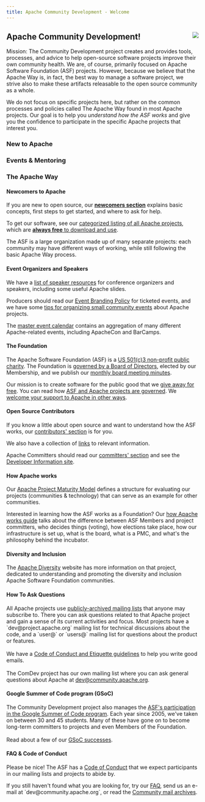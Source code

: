 ```yaml
---
title: Apache Community Development - Welcome
---
```


<div class="hero-unit">
<a href="https://www.apache.org/events/current-event.html"><img src="https://www.apache.org/events/current-event-125x125.png" style="float: right;"/></a>
<h2>Apache Community Development!</h2>

Mission: The Community Development project creates and provides tools,
processes, and advice to help open-source software projects improve their own
community health. We are, of course, primarily focused on Apache Software Foundation (ASF)
projects. However, because we believe that the Apache Way is, in fact, the
best way to manage a software project, we strive also to make these
artifacts releasable to the open source community as a whole.

We do not focus on
specific projects here, but rather on the common processes and policies
called The Apache Way found in most Apache projects. Our goal is to help you
<em>understand how the ASF works</em> and give you the confidence to participate
in the specific Apache projects that interest you.

</div>

<a name="Index-Startingpoints"></a>


<!-- Headers -->
<div class="row">
  <div class="span4">
    <h3>New to Apache</h3>
  </div>
  <div class="span4">
    <h3>Events & Mentoring</h3>
  </div>
  <div class="span4">
    <h3>The Apache Way</h3>
  </div>
</div>

<!-- Row 1 -->
<div class="row">
    <div class="span4">
        <h4>Newcomers to Apache</h4>
        <p>If you are new to open source, our <a href="newcomers/index.html"><b>newcomers section</b></a> explains basic concepts, first steps to get started, and where to ask for help.</p>
        <p>To get our software, see our <a href="https://projects.apache.org/projects.html?category" target="_blank">categorized listing of all Apache projects</a>, which are <a href="https://www.apache.org/free/"><b>always free</b> to download and use</a>.</p>
        <p>The ASF is a large organization made up of many separate projects: each community may have different ways of working, while still following the basic Apache Way process.</p>
    </div>
    <div class="span4">
        <h4>Event Organizers and Speakers</h4>
        <p>We have a <a href="speakers/index.html">list of speaker resources</a> for conference organizers and speakers, including some useful Apache slides.</p>
        <p>Producers should read our <a href="https://www.apache.org/foundation/marks/events">Event Branding Policy</a> for ticketed events, and we have some <a href="events/small-events.html">tips for organizing small community events</a> about Apache projects.</p>
        <p>The <a href="https://events.apache.org/event/calendar.html">master event calendar</a> contains an aggregation of many different Apache-related events, including ApacheCon and BarCamps.</p>
    </div>
    <div class="span4">
        <h4>The Foundation</h4>
        <p>The Apache Software Foundation (ASF) is a <a href="https://www.apache.org/foundation/">US 501(c)3 non-profit public charity</a>. The Foundation is <a href="https://www.apache.org/foundation/governance/">governed by a Board of Directors</a>, elected by our Membership, and we publish our <a href="https://www.apache.org/foundation/board/calendar.html">monthly board meeting minutes</a>.</p>
        <p>Our mission is to create software for the public good that we <a href="https://www.apache.org/free/">give away for free</a>. You can read how <a href="https://www.apache.org/foundation/governance/" target="_blank">ASF and Apache projects are governed</a>. We <a href="https://www.apache.org/foundation/contributing.html" target="_blank">welcome your support to Apache in other ways</a>.</p>
    </div>
</div>

<!-- Row 2 -->
<div class="row">
    <div class="span4">
        <h4>Open Source Contributors</h4>
        <p>If you know a little about open source and want to understand how the ASF works, our <a href="contributors/index.html">contributors' section</a> is for you.</p>
        <p>We also have a collection of <a href="links.html">links</a> to relevant information.</p>
        <p>Apache Committers should read our <a href="committers/index.html">committers' section</a> and see the <a href="https://www.apache.org/dev/">Developer Information site</a>.</p>
    </div>
    <div class="span4">
        <h4>How Apache works</h4>
        <p>Our <a href="apache-way/apache-project-maturity-model.html">Apache Project Maturity Model</a> defines a structure for evaluating our projects (communities & technology) that can serve as an example for other communities.</p>
        <p>Interested in learning how the ASF works as a Foundation? Our <a href="https://www.apache.org/foundation/how-it-works.html" target="_blank"> how Apache works guide</a> talks about the difference between ASF Members and project committers, who decides things (voting), how elections take place, how our infrastructure is set up, what is the board, what is a PMC, and what's the philosophy behind the incubator.</p>
    </div>
    <div class="span4">
        <h4>Diversity and Inclusion</h4>
        <p>The <a href="http://diversity.apache.org/">Apache Diversity</a> website has more information
        on that project, dedicated to understanding and promoting the diversity and inclusion Apache Software Foundation communities.
        </p>
    </div>
</div>

<!-- Row 3 -->
<div class="row">
    <div class="span4">
        <h4>How To Ask Questions</h4>
        <p>All Apache projects use <a href="https://lists.apache.org/">publicly-archived mailing lists</a> that anyone may subscribe
           to. There you can ask questions related to that Apache project and gain a sense of its current activities and focus.  Most projects have a
           `dev@project.apache.org` mailing list for technical discussions about the code, and a
           `user@` or `users@` mailing list for questions about the product or features.
           <br/><br/>
           We have a <a href="/contributors/etiquette">Code of Conduct and Etiquette guidelines</a> to help you write good emails.
           <br/><br/>
           The ComDev project has our own mailing list where you can ask general questions
           about Apache at <a href="https://lists.apache.org/list.html?dev@community.apache.org:lte=3M:">dev@community.apache.org</a>.</p>
    </div>
    <div class="span4">
          <h4>Google Summer of Code program (GSoC)</h4>
          <p>The Community Development project also manages the <a href="gsoc.html">ASF's participation in the Google Summer of Code program</a>. Each year since 2005, we've taken on between 30 and 45 students. Many of these have gone on to become long-term committers to projects and even Members of the Foundation.
          <br/><br/>
          Read about a few of our <a href="mentoring/experiences.html">GSoC successes</a>. </p>
        <!--
        <h4>Project Ideas</h4>
        <p>If you are looking for specific areas to get started contributing to open source, see our <a href="https://helpwanted.apache.org">Help Wanted site</a>, or the collection of <a href="https://s.apache.org/gsoc2013ideas">project ideas</a> created by GSoC mentors.</p>
        -->
    </div>
    <div class="span4">
          <h4>FAQ & Code of Conduct</h4>
          <p>Please be nice! The ASF has a <a href="https://www.apache.org/foundation/policies/conduct">Code of Conduct</a> that we expect participants in our mailing lists and projects to abide by.</p>
          <p>If you still haven't found what you are looking for, try our <a href="newbiefaq.html">FAQ</a>, send us an e-mail at `dev@community.apache.org`, or read the <a href="https://lists.apache.org/list.html?dev@community.apache.org:lte=3M:" target="_blank">Community mail archives</a>.</p>
    </div>
</div>

<div style="width: 700px;" type="helpwanted" project="comdev"  description="Community Development"></div>
<script src="https://helpwanted.apache.org/widget.js" type="text/javascript"></script>
<!-- dummy change (42) to test asf-site commit -->

